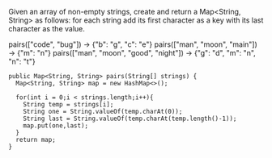 Given an array of non-empty strings, create and return a Map<String, String> as follows: for each string add its first character as a key with its last character as the value.


pairs(["code", "bug"]) → {"b": "g", "c": "e"}
pairs(["man", "moon", "main"]) → {"m": "n"}
pairs(["man", "moon", "good", "night"]) → {"g": "d", "m": "n", "n": "t"}

```
public Map<String, String> pairs(String[] strings) {
  Map<String, String> map = new HashMap<>();

  for(int i = 0;i < strings.length;i++){
    String temp = strings[i];
    String one = String.valueOf(temp.charAt(0));
    String last = String.valueOf(temp.charAt(temp.length()-1));
    map.put(one,last);
  }
  return map;
}


```
